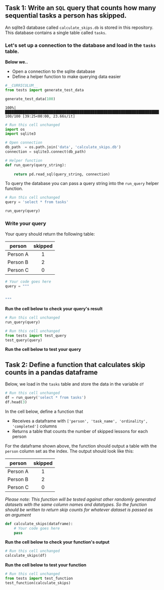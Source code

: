 ## Task 1: Write an `SQL` query that counts how many sequential tasks a person has skipped. 

An sqlite3 database called `calculate_skips.db` is stored in this repository. This database contains a single table called `tasks`.

### Let's set up a connection to the database and load in the `tasks` table.

**Below we..**

- Open a connection to the sqlite database
- Define a helper function to make querying data easier


```python
#__CURRICULUM__
from tests import generate_test_data

generate_test_data(100)
```

    100%|█████████████████████████████████████████████████████████████████████████████████████████████████████████████████████████████████████████████████████████████████████████████████████████| 100/100 [39:25<00:00, 23.66s/it]



```python
# Run this cell unchanged
import os
import sqlite3

# Open connection
db_path  = os.path.join('data', 'calculate_skips.db')
connection = sqlite3.connect(db_path)

# Helper function
def run_query(query_string):
    
    return pd.read_sql(query_string, connection)
```

To query the database you can pass a query string into the `run_query` helper function.


```python
# Run this cell unchanged
query = 'select * from tasks'

run_query(query)
```

### Write your query

Your query should return the following table:

| person | skipped |
|--------|:---------:|
|Person A| 1       |
|Person B| 2       |
|Person C| 0       |


```python
# Your code goes here
query = """


"""
```

**Run the cell below to check your query's result**


```python
# Run this cell unchanged
run_query(query)
```


```python
# Run this cell unchanged
from tests import test_query
test_query(query)
```

**Run the cell below to test your query**

## Task 2: Define a function that calculates skip counts in a pandas dataframe

Below, we load in the `tasks` table and store the data in the variable `df`


```python
# Run this cell unchanged
df = run_query('select * from tasks')
df.head(3)
```

In the cell below, define a function that
- Receives a dataframe with `['person', 'task_name', 'ordinality', 'completed']` columns
- Returns a table that counts the number of skipped lessons for each person

For the dataframe shown above, the function should output a table with the `person` column set as the index. The output should look like this:

| person | skipped |
|--------|:---------:|
|Person A| 1       |
|Person B| 2       |
|Person C| 0       |

_Please note: This function will be tested against *other* randomly generated datasets with the same column names and datatypes. So the function should be written to return skip counts for whatever dataset is passed as an argument_




```python
def calculate_skips(dataframe):
    # Your code goes here
    pass
```

**Run the cell below to check your function's output**


```python
# Run this cell unchanged
calculate_skips(df)
```

**Run the cell below to test your function**


```python
# Run this cell unchanged
from tests import test_function
test_function(calculate_skips)
```
